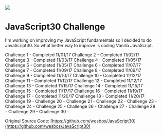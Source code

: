 ![](https://javascript30.com/images/JS3-social-share.png)

# JavaScript30 Challenge

I'm working on improving my JavaScript fundamentals so I decided to do JavaScript30. So what better way to improve is coding Vanilla JavaScript.

Challenge 1 -  Completed 11/01/17
Challenge 2 - Completed 11/02/17
Challenge 3 - Completed 11/03/17
Challenge 4 - Completed 11/05/17
Challenge 5 - Completed 11/05/17
Challenge 6 - Completed 11/07/17
Challenge 7 - Completed 11/09/17
Challenge 8 - Completed 11/09/17
Challenge 9 - Completed 11/10/17
Challenge 10 - Completed 11/12/17
Challenge 11 - Completed 11/12/17
Challenge 12 - Completed 11/12/17
Challenge 13 - Completed 11/15/17
Challenge 14 - Completed 11/15/17
Challenge 15 - Completed 11/17/17
Challenge 16 - Completed 11/19/17
Challenge 17 - Completed 11/20/17
Challenge 18 - Completed 11/20/17
Challenge 19 -
Challenge 20 -
Challenge 21 -
Challenge 22 -
Challenge 23 -
Challenge 24 -
Challenge 25 -
Challenge 26 -
Challenge 27 -
Challenge 28 -
Challenge 29 -
Challenge 30 -

Original Source Code: [https://github.com/wesbos/JavaScript30](https://github.com/wesbos/JavaScript30)
